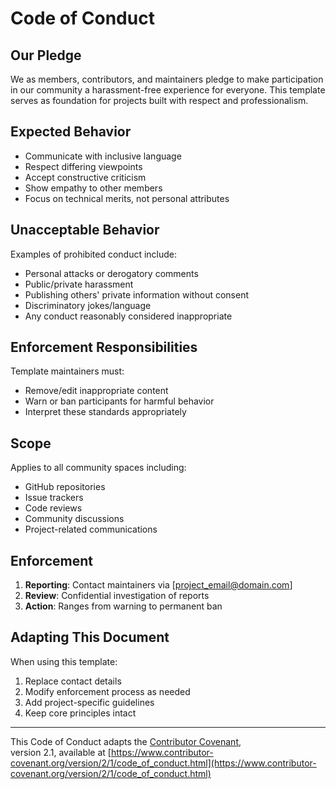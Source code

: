 # Code of Conduct

## Our Pledge

We as members, contributors, and maintainers pledge to make participation in our community a harassment-free experience for everyone. This template serves as foundation for projects built with respect and professionalism.

## Expected Behavior

- Communicate with inclusive language
- Respect differing viewpoints
- Accept constructive criticism
- Show empathy to other members
- Focus on technical merits, not personal attributes

## Unacceptable Behavior

Examples of prohibited conduct include:
- Personal attacks or derogatory comments
- Public/private harassment
- Publishing others' private information without consent
- Discriminatory jokes/language
- Any conduct reasonably considered inappropriate

## Enforcement Responsibilities

Template maintainers must:
- Remove/edit inappropriate content
- Warn or ban participants for harmful behavior
- Interpret these standards appropriately

## Scope

Applies to all community spaces including:
- GitHub repositories
- Issue trackers
- Code reviews
- Community discussions
- Project-related communications

## Enforcement

1. **Reporting**: Contact maintainers via [project_email@domain.com]
2. **Review**: Confidential investigation of reports
3. **Action**: Ranges from warning to permanent ban

## Adapting This Document

When using this template:
1. Replace contact details
2. Modify enforcement process as needed
3. Add project-specific guidelines
4. Keep core principles intact

---

This Code of Conduct adapts the [Contributor Covenant][homepage],  
version 2.1, available at [https://www.contributor-covenant.org/version/2/1/code_of_conduct.html](https://www.contributor-covenant.org/version/2/1/code_of_conduct.html)

[homepage]: https://www.contributor-covenant.org
